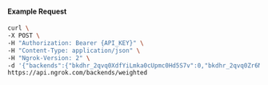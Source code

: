 <!-- Code generated for API Clients. DO NOT EDIT. -->

#### Example Request

```bash
curl \
-X POST \
-H "Authorization: Bearer {API_KEY}" \
-H "Content-Type: application/json" \
-H "Ngrok-Version: 2" \
-d '{"backends":{"bkdhr_2qvq0XdfYiLmka0cUpmc0Hd5S7v":0,"bkdhr_2qvq0Zr6NMrq5ZWquKxl6dBe3Jn":1},"description":"acme weighted","metadata":"{\"environment\": \"staging\"}"}' \
https://api.ngrok.com/backends/weighted
```
